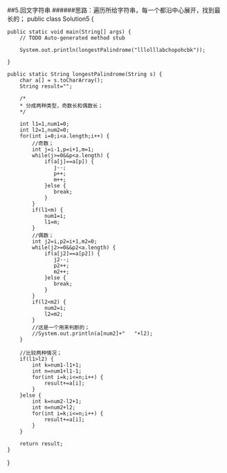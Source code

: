 ##5.回文字符串
######思路：遍历所给字符串，每一个都沿中心展开，找到最长的；
public class Solution5 {

	public static void main(String[] args) {
		// TODO Auto-generated method stub

		System.out.println(longestPalindrome("lllolllabchopohcbk"));
		
	}

    public static String longestPalindrome(String s) {
    	char a[] = s.toCharArray();
    	String result="";
        
        /*
        * 分成两种类型，奇数长和偶数长；
        */
        
    	int l1=1,num1=0;
    	int l2=1,num2=0;
    	for(int i=0;i<a.length;i++) {
            //奇数；
    		int j=i-1,p=i+1,m=1;
    		while(j>=0&&p<a.length) {
    			if(a[j]==a[p]) {
    			   j--;
    			   p++;
    			   m++;
    			}else {
    			   break;
    			}
    		}
    		if(l1<m) {
    			num1=i;
    			l1=m;
    		}
    		//偶数；
    		int j2=i,p2=i+1,m2=0;
    		while(j2>=0&&p2<a.length) {
    			if(a[j2]==a[p2]) {
    			   j2--;
    			   p2++;
    			   m2++;
    			}else {
    		       break;
    			}
    		}
    		if(l2<m2) {
    			num2=i;
    			l2=m2;
    		}
            //这是一个用来判断的；
    		//System.out.println(a[num2]+"   "+l2);
    	}
    	
        //比较两种情况；
    	if(l1>l2) {
            int k=num1-l1+1;
            int n=num1+l1-1;
    		for(int i=k;i<=n;i++) {
    			result+=a[i];
    		}
    	}else {
    		int k=num2-l2+1;
    		int n=num2+l2;
    		for(int i=k;i<=n;i++) {
    			result+=a[i];
    		}
    	}
    	
    	return result;
    }
}
